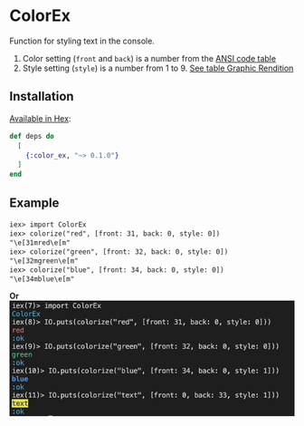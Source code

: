 # ColorEx

Function for styling text in the console.

1. Color setting (`front` and `back`) is a number from the [ANSI code table](https://en.wikipedia.org/wiki/ANSI_escape_code#color:~:text=bright%20background%20color-,Colors,-%5Bedit%5D)
2. Style setting (`style`) is a number from 1 to 9. [See table Graphic Rendition](https://en.wikipedia.org/wiki/ANSI_escape_code#color:~:text=bracketed%20paste%20mode.-,SGR%20(Select%20Graphic%20Rendition)%20parameters,-%5Bedit%5D)

## Installation

[Available in Hex](https://hex.pm/packages/color_ex):

```elixir
def deps do
  [
    {:color_ex, "~> 0.1.0"}
  ]
end
```

## Example
  ```
  iex> import ColorEx
  iex> colorize("red", [front: 31, back: 0, style: 0])
  "\e[31mred\e[m"
  iex> colorize("green", [front: 32, back: 0, style: 0])
  "\e[32mgreen\e[m"
  iex> colorize("blue", [front: 34, back: 0, style: 0])
  "\e[34mblue\e[m"
  ```
  **Or**
  ![example](./assets/example.png)